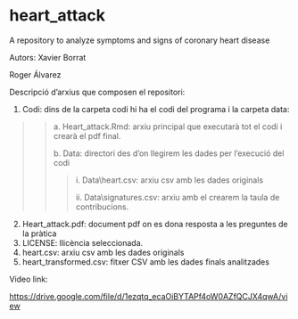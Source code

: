 # heart_attack
A repository to analyze symptoms and signs of coronary heart disease

Autors:
Xavier Borrat

Roger Álvarez

Descripció d’arxius que composen el repositori:


1.	Codi: dins de la carpeta codi hi ha el codi del programa i la carpeta data:
>>a.	Heart_attack.Rmd: arxiu principal que executarà tot el codi i crearà el pdf final.
>>
>>b.	Data: directori des d’on llegirem les dades per l’execució del codi
>>>i.	Data\heart.csv: arxiu csv amb les dades originals
>>>
>>>ii.	Data\signatures.csv: arxiu amb el crearem la taula de contribucions.
2.	Heart_attack.pdf: document pdf on es dona resposta a les preguntes de la pràtica
3.	LICENSE: llicència seleccionada. 
4.	heart.csv: arxiu csv amb les dades originals 
5.	heart_transformed.csv: fitxer CSV amb les dades finals analitzades



Video link:

https://drive.google.com/file/d/1ezqtq_ecaOiBYTAPf4oW0AZfQCJX4qwA/view
